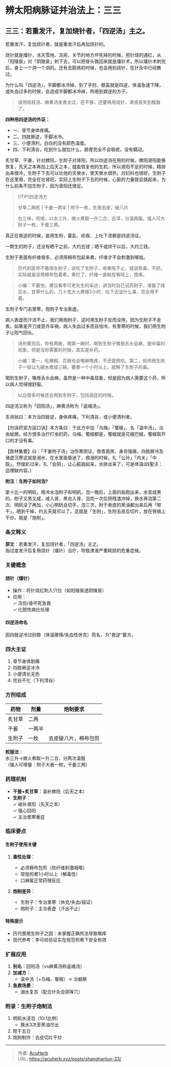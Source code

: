 # 辨太阳病脉证并治法上：三三


## 三三：若重发汗，复加烧针者，「四逆汤」主之。

<!--more-->

若重发汗，复加烧针者，就是重发汗后再加烧针的。

烧针就是燔针，冰天雪地、冻疮、关节的地方坏死掉的时候，把针烧的通红，从「阳陵泉」对「阴陵泉」刺下去，可以把骨头救回来就是燔针术，所以燔针术刺完后，身上一个洞一个洞的。还有去脓疡的时候，也会用到烧针，在针灸中已经教过。

为什么叫「四逆汤」，手脚都冰冷掉，到了手肘、膝盖就是四逆，体温急速下降，或失血过多的时候，会造成手脚都冰冷掉，所用到救逆的方子。

> 误用桂枝汤、麻黄汤发表太过，还不够，还要再用烧针，津液丧失到极致了。

**四种用四逆汤的外证：**

- 一、骨节身体疼痛。
- 二、四肢厥逆，手脚冰冷。
- 三、小便清利，白白的没有颜色温度。
- 四、下利清谷，吃到什么就拉什么，肠胃完全不会吸收，没有蠕动。

炙甘草、干姜，针对脾阳，生附子对肾阳，所以四逆汤在用的时候，脾阳肾阳能够恢复，先天之本再加上后天之本，就能恢复他的生机，所以肾阳不足的时候，精排出来很冷，生附子下去可以壮他的天癸水，使天癸水很热，对妇科也很好。生附子在这里用，完全在壮肾阳，实际上生附子下去的时候，心脏的力量就会跳起来，为什么前条不加生附子，因为肾阳还很足。

> [!TIP]四逆汤方
>
> 甘草二两炙 | 干姜一两半 | 附子一枚，生用去皮，破八片
>
> 右三味，咬咀，以水三升，微火煮取一升二合，去滓，分温再服。强人可大附子一枚，干姜三两。

真正在救逆的时候，是用生附，霍乱、疟疾、上吐下泄都是四逆汤证。

一颗生的附子，还没有晒干之前，大约五钱；晒干或烘干以后，大约三钱。

生附于表面有纤维很多，必须用棉布包起来煮，纤维才不会刺激到喉咙。

> 历代的医师不敢用生附子，说吃了生附子，咳嗽咳不止，就说有毒，不好。实际就是没用棉布包着煮，煮烂了，纤维一直粘在喉咙上，很痒。

> 小编：不要怕，建议看李可老先生的采访，讲当时自己试药附子，准备了绿豆水，甘草什么的，几十克大火煮够2小时，吃下去没什么事，完全用不着。

生附子专门去里寒，炮附子专治表虚。

病人表虚而汗流不止，我们用炮附子，这时用生附子反而没用，因为生附子不走表。如果是开刀或意外车祸，病人失血过多而且怕冷，有里寒的时候，我们用生附子让阳气回头。

> 汤剂煮完后，你有两碗，喝第一碗时，喝到生附子嘴唇舌头会麻，是中毒的现象，但是当你需要的时候，其实是补药。

> 小编：第一，吃辣椒，花椒也会嘴麻嘴疼，不还是照吃。第二，倪师用生附子一般让九碗水煮成三碗，要煮一个小时以上，就解了生附子的毒。

喝到生附子，嘴唇舌头会麻，虽然是一种中毒现象，但是因为病人需要这个药，所以病人觉得很舒服。

> 以后很多时候还会用到生附子，包括癌症的时候。

四逆汤又称为「回阳汤」，麻黄汤称为「返魂汤」。

东涧翁曰：本方治四肢逆，身体疼痛，下利清谷，或小便清利者。

【勿误药室方函口诀】本方条曰：于此方中加「乌梅」「蜀椒」，名「温中汤」，治虫蚘厥。经方很多治疗打虫的药，乌梅、蜀椒都是，蜀椒就是花椒巴椒，蜀椒取开口的才没有毒。

【医林集要】曰：「干姜附子汤」治伤寒阴证，唇青面黑，身背强痛，四肢厥冷及诸虚沉寒这就是溺水，在水里面昏迷了，救溺的时候，扎「公孙」「内关」「中脘」，然俊趴过来，扎「会阴」，让心脏跳起来，水排出来了，可是体温(四聖注：這裡缺内容。)

**附注：生附子如何泡?**

拿十比一的明矾，用冷水泡附子和明矾，泡一晚后，上面的盐跑出来，水变成黑的，附子又黑又咸，咸入肾，黑也入肾，泡完一次后把残渣冲掉，换水再泡第二次、明矾没了再加，小心明矾会切手，泡三次，附于表皮的黑油都出来后再「晾干」，晒到干掉，约五天就可以了。这就是「生附」，生附去皮后切片，放在铁锅上干炒，就是「炮附」。

### 条文释义
**原文**：若重发汗，复加烧针者，「四逆汤」主之。  
指过度发汗后复用烧针（燔针）治疗，导致津液严重耗损的危重症候。

### 关键概念
#### 烧针（燔针）
- 操作：将针烧红刺入穴位（如阳陵泉透阴陵泉）
- 应用：  
  ✓ 冻伤/骨坏死急救  
  ✓ 化脓性病灶处理

#### 四逆汤命名
因四肢逆冷过肘膝（体温骤降/失血性休克）而名，为"救逆"要方。

### 四大主证
1. 骨节身体剧痛
2. 四肢厥逆冰冷
3. 小便清长无色
4. 完谷不化（下利清谷）

### 方剂组成
| 药物     | 剂量       | 炮制要求             |
|----------|------------|----------------------|
| 炙甘草   | 二两       |                      |
| 干姜     | 一两半     |                      |
| 生附子   | 一枚       | 去皮破八片，棉布包煎|

**煎服法**：  
水三升→微火煮取一升二合，分两次温服  
（强人可增量：附子大者一枚，干姜三两）

### 药理机制
- **干姜+炙甘草**：温补脾阳（后天之本）
- **生附子**：  
  ✓ 峻补肾阳（先天之本）  
  ✓ 强心回阳  
  ✓ 主治里寒重症

### 临床要点
#### 生附子使用关键
1. **毒性处理**：  
   - 必须棉布包煎（防纤维刺激咽喉）  
   - 常规煎煮1小时以上（解毒性）  
   - 口麻属正常药理反应

2. **炮制差异**：  
   - 生附子：专治里寒（休克/失血/癌证）  
   - 炮附子：主治表虚（汗出不止）

#### 特殊提示
- 历代畏用生附子之因：未掌握正确煎法导致喉痒
- 现代参考：李可经验证实在规范煎煮下安全有效

### 扩展应用
1. **别名**：回阳汤（vs麻黄汤称返魂汤）
2. **加减方**：  
   - 温中汤（+乌梅、蜀椒）→ 治蛔厥
3. **急救场景**：  
   - 溺水复苏（配合针灸会阴等穴）

### 附录：生附子炮制法
1. 明矾水浸泡（10:1比例）  
   - 换水3次至黑油尽出
2. 晾干五日
3. 炮附制作：去皮切片干炒

---

> 作者: [AcuHerb](https://acuherb.xyz)  
> URL: https://acuherb.xyz/posts/shanghanlun-33/  

